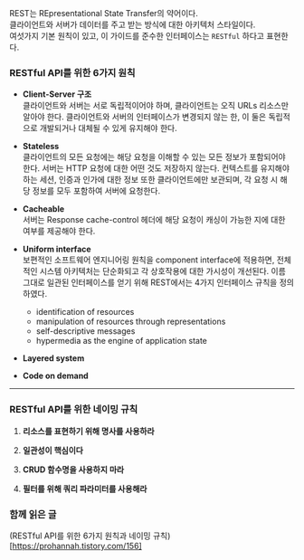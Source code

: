 REST는 REpresentational State Transfer의 약어이다.  
클라이언트와 서버가 데이터를 주고 받는 방식에 대한 아키텍처 스타일이다.  
여섯가지 기본 원칙이 있고, 이 가이드를 준수한 인터페이스는 `RESTful` 하다고 표현한다.  

### RESTful API를 위한 6가지 원칙
- **Client-Server 구조**  
  클라이언트와 서버는 서로 독립적이어야 하며, 클라이언트는 오직 URLs 리소스만 알아야 한다.
  클라이언트와 서버의 인터페이스가 변경되지 않는 한, 이 둘은 독립적으로 개발되거나 대체될 수 있게 유지해야 한다.
  
- **Stateless**  
  클라이언트의 모든 요청에는 해당 요청을 이해할 수 있는 모든 정보가 포함되어야 한다.
  서버는 HTTP 요청에 대한 어떤 것도 저장하지 않는다.
  컨텍스트를 유지해야 하는 세션, 인증과 인가에 대한 정보 또한 클라이언트에만 보관되며, 각 요청 시 해당 정보를 모두 포함하여 서버에 요청한다.
  
- **Cacheable**  
  서버는 Response cache-control 헤더에 해당 요청이 캐싱이 가능한 지에 대한 여부를 제공해야 한다.
  
- **Uniform interface**  
  보편적인 소프트웨어 엔지니어링 원칙을 component interface에 적용하면, 전체적인 시스템 아키텍처는 단순화되고 각 상호작용에 대한 가시성이 개선된다.
  이름 그대로 일관된 인터페이스를 얻기 위해 REST에서는 4가지 인터페이스 규칙을 정의하였다.
    - identification of resources
    - manipulation of resources through representations
    - self-descriptive messages
    - hypermedia as the engine of application state
 
      
- **Layered system**  
  
- **Code on demand**

---

### RESTful API를 위한 네이밍 규칙

1. **리소스를 표현하기 위해 명사를 사용하라**

2. **일관성이 핵심이다**

3. **CRUD 함수명을 사용하지 마라**

4. **필터를 위해 쿼리 파라미터를 사용해라**

### 함께 읽은 글
(RESTful API를 위한 6가지 원칙과 네이밍 규칙)[https://prohannah.tistory.com/156]

